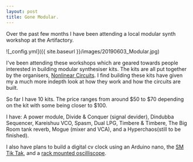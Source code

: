 ```yaml
---
layout: post
title: Gone Modular.
---
```


Over the past few months I have been attending a local modular synth workshop at the Artifactory.

![_config.yml]({{ site.baseurl }}/images/20190603_Modular.jpg)

I've been attending these workshops which are geared towards people interested in building modular synthesiser kits. The kits are all put together by the organisers, [Nonlinear Circuits](http://nonlinearcircuits.blogspot.com). I find building these kits have given my a much more indepth look at how they work and how the circuits are built.

So far I have 10 kits. The price ranges from around $50 to $70 depending on the kit with some being closer to $100.

I have: A power module, Divide & Conquer (signal devider), Dindubba Sequencer, Kareishuu VCO, Spasm, Dual LPG, Timbere & Timbere, The Big Room tank reverb, Mogue (mixer and VCA), and a Hyperchaos(still to be finished).

I also have plans to build a digital cv clock using an Arduino nano, the [SM Tik Tak](https://create.arduino.cc/projecthub/Synthemafia/modular-synth-clock-module-diy-arduino-sm-tik-tak-bd8ded), and a [rack mounted oscilliscope](https://www.thingiverse.com/thing:3631288).
